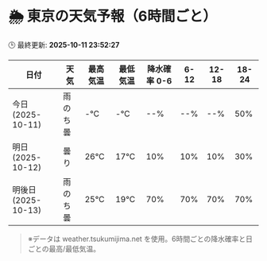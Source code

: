 # 🌦️ 東京の天気予報（6時間ごと）

🕒 最終更新: **2025-10-11 23:52:27**

| 日付 | 天気 | 最高気温 | 最低気温 | 降水確率 0-6 | 6-12 | 12-18 | 18-24 |
|------|------|----------|----------|------------|------|------|------|
| 今日 (2025-10-11) | 雨のち曇 | -℃ | -℃ | --% | --% | --% | 50% |
| 明日 (2025-10-12) | 曇り | 26℃ | 17℃ | 10% | 10% | 10% | 30% |
| 明後日 (2025-10-13) | 雨のち曇 | 25℃ | 19℃ | 70% | 70% | 70% | 70% |

> ※データは weather.tsukumijima.net を使用。6時間ごとの降水確率と日ごとの最高/最低気温。
